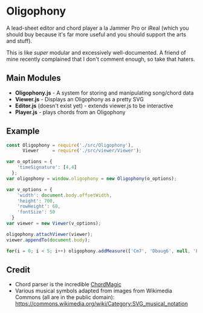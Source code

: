 # Oligophony

A lead-sheet editor and chord player a la Jammer Pro or iReal (which you should
buy because it's far more useful and you should support the arts and stuff).

This is like _super_ modular and excessively well-documented. A friend of mine
recently complained that I don't comment enough, so take that haters.

## Main Modules
* **Oligophony.js** - A system for storing and manipulating song/chord data
* **Viewer.js** - Displays an Oligophony as a pretty SVG
* **Editor.js** (doesn't exist yet) - extends viewer.js to be interactive
* **Player.js** - plays chords from an Oligophony

## Example
```javascript
const Oligophony = require('./src/Oligophony'),
      Viewer     = require('./src/viewer/Viewer');

var o_options = {
    'timeSignature': [4,4]
  };
var oligophony = window.oligophony = new Oligophony(o_options);

var v_options = {
    'width': document.body.offsetWidth,
    'height': 700,
    'rowHeight': 60,
    'fontSize': 50
  }
var viewer = new Viewer(v_options);

oligophony.attachViewer(viewer);
viewer.appendTo(document.body);

for(i = 0; i < 5; i++) oligophony.addMeasure(['Cm7', 'Dbaug6', null, 'F#M7'], null);
```

## Credit
* Chord parser is the incredible [ChordMagic](https://github.com/nolanlawson/chord-magic)
* Various musical symbols adapted from images from Wikimedia Commons (all are in the public domain): https://commons.wikimedia.org/wiki/Category:SVG_musical_notation
